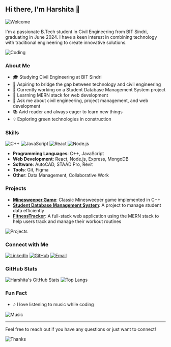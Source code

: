 
## Hi there, I'm Harshita 👋

![Welcome](https://img.shields.io/badge/Welcome-Hello-brightgreen) 

I'm a passionate B.Tech student in Civil Engineering from BIT Sindri, graduating in June 2024. I have a keen interest in combining technology with traditional engineering to create innovative solutions.

![Coding](https://user-images.githubusercontent.com/74038190/216021303-a19aa310-7350-4730-b66f-d0ef19b66561.gif)

### About Me

- 🎓 Studying Civil Engineering at BIT Sindri
- 💼 Aspiring to bridge the gap between technology and civil engineering
- 🔭 Currently working on a Student Database Management System project
- 🌱 Learning MERN stack for web development
- 💬 Ask me about civil engineering, project management, and web development
- 📚 Avid reader and always eager to learn new things
- 💡 Exploring green technologies in construction

### Skills

![C++](https://img.shields.io/badge/C++-blue.svg?style=for-the-badge&logo=cplusplus&logoColor=white) ![JavaScript](https://img.shields.io/badge/JavaScript-yellow.svg?style=for-the-badge&logo=javascript&logoColor=white) ![React](https://img.shields.io/badge/React-blue.svg?style=for-the-badge&logo=react&logoColor=white) ![Node.js](https://img.shields.io/badge/Node.js-green.svg?style=for-the-badge&logo=node.js&logoColor=white)

- **Programming Languages**: C++, JavaScript
- **Web Development**: React, Node.js, Express, MongoDB
- **Software**: AutoCAD, STAAD Pro, Revit
- **Tools**: Git, Figma
- **Other**: Data Management, Collaborative Work

### Projects

- **[Minesweeper Game](https://github.com/hrshita-kshyp/minesweeper-game)**: Classic Minesweeper game implemented in C++
- **[Student Database Management System](https://github.com/hrshita-kshyp/Student-Database-management.git)**: A project to manage student data efficiently
- **[FitnessTracker](https://github.com/hrshita-kshyp/fitnesstracker)**: A full-stack web application using the MERN stack to help users track and manage their workout routines

![Projects](https://user-images.githubusercontent.com/74038190/216021300-5b8fbd44-2432-4c24-8af3-bcfb0bda8e3a.gif)

### Connect with Me

[![LinkedIn](https://img.shields.io/badge/LinkedIn-blue.svg?style=for-the-badge&logo=linkedin)](https://linkedin.com/in/harshita-kshyp) [![GitHub](https://img.shields.io/badge/GitHub-black.svg?style=for-the-badge&logo=github)](https://github.com/hrshita-kshyp) [![Email](https://img.shields.io/badge/Email-red.svg?style=for-the-badge&logo=gmail&logoColor=white)](mailto:hrsa.kshyp@gmail.com)

### GitHub Stats

![Harshita's GitHub Stats](https://github-readme-stats.vercel.app/api?username=hrshita-kshyp&show_icons=true&theme=radical) ![Top Langs](https://github-readme-stats.vercel.app/api/top-langs/?username=hrshita-kshyp&layout=compact&theme=radical)

### Fun Fact
- 🎶 I love listening to music while coding

![Music](https://media.tenor.com/15YUsMWt4FEAAAAj/music.gif)



---

Feel free to reach out if you have any questions or just want to connect!

![Thanks](https://img.shields.io/badge/Thanks%20for%20visiting!-lightgrey?style=for-the-badge)
```
